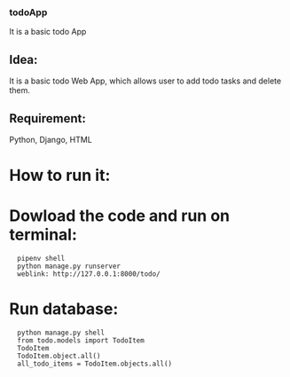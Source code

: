 ### todoApp
It is a basic todo App


## Idea: 
It is a basic todo Web App, which allows user to add todo tasks and delete them. 


## Requirement: 
Python, Django, HTML


# How to run it: 


# Dowload the code and run on terminal: 
      pipenv shell
      python manage.py runserver
      weblink: http://127.0.0.1:8000/todo/
      
      
# Run database: 
      python manage.py shell
      from todo.models import TodoItem
      TodoItem
      TodoItem.object.all()
      all_todo_items = TodoItem.objects.all()
